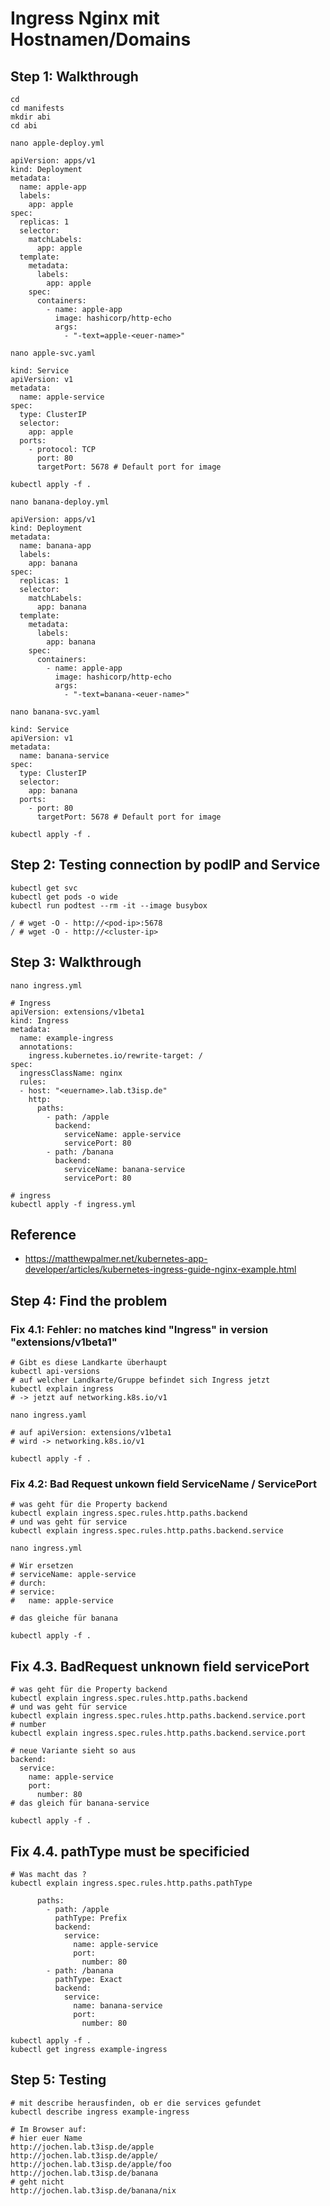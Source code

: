# Ingress Nginx mit Hostnamen/Domains

## Step 1: Walkthrough 

```
cd 
cd manifests
mkdir abi 
cd abi
```

```
nano apple-deploy.yml 
```

```
apiVersion: apps/v1
kind: Deployment
metadata:
  name: apple-app
  labels:
    app: apple
spec:
  replicas: 1
  selector:
    matchLabels:
      app: apple
  template:
    metadata:
      labels:
        app: apple
    spec:
      containers:
        - name: apple-app
          image: hashicorp/http-echo
          args:
            - "-text=apple-<euer-name>"
```

```
nano apple-svc.yaml
```


```
kind: Service
apiVersion: v1
metadata:
  name: apple-service
spec:
  type: ClusterIP
  selector:
    app: apple
  ports:
    - protocol: TCP
      port: 80
      targetPort: 5678 # Default port for image
```

```
kubectl apply -f .
```

```
nano banana-deploy.yml
```

```
apiVersion: apps/v1
kind: Deployment
metadata:
  name: banana-app
  labels:
    app: banana
spec:
  replicas: 1
  selector:
    matchLabels:
      app: banana
  template:
    metadata:
      labels:
        app: banana
    spec:
      containers:
        - name: apple-app
          image: hashicorp/http-echo
          args:
            - "-text=banana-<euer-name>"
```

```
nano banana-svc.yaml
```

```
kind: Service
apiVersion: v1
metadata:
  name: banana-service
spec:
  type: ClusterIP
  selector:
    app: banana
  ports:
    - port: 80
      targetPort: 5678 # Default port for image
```

```
kubectl apply -f .
```

## Step 2: Testing connection by podIP and Service 

```
kubectl get svc
kubectl get pods -o wide
kubectl run podtest --rm -it --image busybox
```

```
/ # wget -O - http://<pod-ip>:5678 
/ # wget -O - http://<cluster-ip>
```

## Step 3: Walkthrough 

```
nano ingress.yml
```

```
# Ingress
apiVersion: extensions/v1beta1
kind: Ingress
metadata:
  name: example-ingress
  annotations:
    ingress.kubernetes.io/rewrite-target: /
spec:
  ingressClassName: nginx
  rules:
  - host: "<euername>.lab.t3isp.de"
    http:
      paths:
        - path: /apple
          backend:
            serviceName: apple-service
            servicePort: 80
        - path: /banana
          backend:
            serviceName: banana-service
            servicePort: 80
```

```
# ingress 
kubectl apply -f ingress.yml
```

## Reference 

  * https://matthewpalmer.net/kubernetes-app-developer/articles/kubernetes-ingress-guide-nginx-example.html

## Step 4: Find the problem 

### Fix 4.1: Fehler: no matches kind "Ingress" in version "extensions/v1beta1"

```
# Gibt es diese Landkarte überhaupt
kubectl api-versions
# auf welcher Landkarte/Gruppe befindet sich Ingress jetzt 
kubectl explain ingress 
# -> jetzt auf networking.k8s.io/v1 

```

```
nano ingress.yaml
```

```
# auf apiVersion: extensions/v1beta1
# wird -> networking.k8s.io/v1
```

```
kubectl apply -f .
```

### Fix 4.2: Bad Request unkown field ServiceName / ServicePort 


```
# was geht für die Property backend 
kubectl explain ingress.spec.rules.http.paths.backend
# und was geht für service
kubectl explain ingress.spec.rules.http.paths.backend.service
```

```
nano ingress.yml
```

```
# Wir ersetzen 
# serviceName: apple-service 
# durch:
# service: 
#   name: apple-service 

# das gleiche für banana 
```

```
kubectl apply -f . 
```


## Fix 4.3. BadRequest unknown field servicePort

```
# was geht für die Property backend 
kubectl explain ingress.spec.rules.http.paths.backend
# und was geht für service
kubectl explain ingress.spec.rules.http.paths.backend.service.port
# number 
kubectl explain ingress.spec.rules.http.paths.backend.service.port
```

```
# neue Variante sieht so aus
backend:
  service:
    name: apple-service
    port:
      number: 80
# das gleich für banana-service
```

```
kubectl apply -f .
```


## Fix 4.4. pathType must be specificied 

```
# Was macht das ?
kubectl explain ingress.spec.rules.http.paths.pathType
```

```
      paths:
        - path: /apple
          pathType: Prefix
          backend:
            service:
              name: apple-service
              port:
                number: 80
        - path: /banana
          pathType: Exact 
          backend:
            service:
              name: banana-service
              port:
                number: 80                
```

```
kubectl apply -f .
kubectl get ingress example-ingress
```


## Step 5: Testing 

```
# mit describe herausfinden, ob er die services gefundet 
kubectl describe ingress example-ingress
```

```
# Im Browser auf:
# hier euer Name 
http://jochen.lab.t3isp.de/apple
http://jochen.lab.t3isp.de/apple/
http://jochen.lab.t3isp.de/apple/foo 
http://jochen.lab.t3isp.de/banana
# geht nicht 
http://jochen.lab.t3isp.de/banana/nix
```

